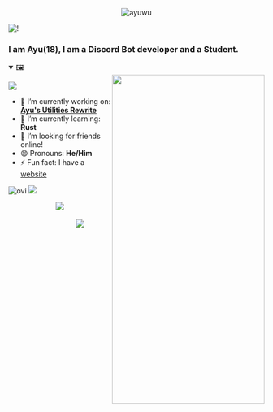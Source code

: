 <p align="center"> <img src="https://komarev.com/ghpvc/?username=iayushanand&label=Views&color=7e49a8&style=for-the-badge&base=1235&abbreviated=true" alt="ayuwu"/> </p>

![!](https://capsule-render.vercel.app/api?type=waving&height=200&color=be6dfc&text=Hi,%20I%20am%20Ayu&textBg=false&section=header&reversal=false&desc=Welcome%20to%20my%20Github&fontColor=ffffff&fontSize=54&fontAlignY=30&descAlignY=45&animation=twinkling)

### I am Ayu(18), I am a Discord Bot developer and a Student.

<details open>
 <summary>🖼</summary>
<img align="right" width="300" height="648" src="https://wallpapers-clan.com/wp-content/uploads/2023/05/cute-anime-boy-art-wallpaper.jpg">
</details>

 [![](https://discord.c99.nl/widget/theme-4/748053138354864229.png)](https://discord.gg/BrMtkWS8GS) 
- 🔭 I’m currently working on: [**Ayu's Utilities Rewrite**](https://github.com/iayushanand/ayubot)
- 🌱 I’m currently learning: **Rust** 
- 👯 I’m looking for friends online!  
- 😄 Pronouns: **He/Him**
- ⚡ Fun fact: I have a [website](https://ayuitz.xyz/)

<!--<a href="https://discord.gg/BrMtkWS8GS"><img src="https://img.shields.io/discord/733027681184251937.svg?style=flat&label=Join%20Community&color=7289DA" alt="Join Community Badge"/></a>-->





<img src="https://github-readme-stats.vercel.app/api/top-langs/?username=iayushanand&hide_progress=false&theme=jolly&hide_border=true&bg_color=00000000" alt="ovi" /> ![](https://github-readme-stats.vercel.app/api?username=iayushanand\&rank_icon=github&theme=jolly&hide_border=true&bg_color=00000000) 


<p align="center">
<img align="center" src = "https://github-readme-streak-stats.herokuapp.com/?user=iayushanand&theme=jolly&hide_border=true&bg_color=00000000"> 
</p>

<p align="center">ㅤㅤㅤ
ㅤㅤㅤ<img align="center" src = https://skillicons.dev/icons?i=py,java,html,css,tailwindcss,flask,fastapi,postgres,mongodb  ">
</p>
<!-- ![](https://capsule-render.vercel.app/api?type=slice&height=97&color=be6dfc&reversal=false&section=footer&&fontSize=30&fontColor=ffffff&desc=Thanks%20for%20visit&descAlignY=97&fontAlign=27) -->


<!--<img src="https://github-profile-trophy.vercel.app/?username=iayushanand&theme=juicyfresh&no-bg=true" />-->


<!--<a href="https://readme-jokes.vercel.app"><img align="center" src="https://readme-jokes.vercel.app/api" alt="README Jokes"></a> -->



<!-- ##### Socials: -->
